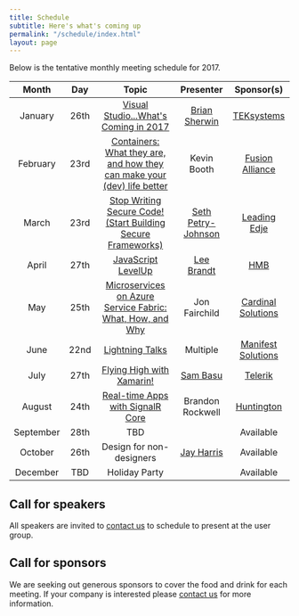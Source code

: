 ```yaml
---
title: Schedule
subtitle: Here's what's coming up
permalink: "/schedule/index.html"
layout: page
---
```


Below is the tentative monthly meeting schedule for 2017.

|   Month   |  Day |      Topic      | Presenter | Sponsor(s) |
|:---------:|:----:|:---------------:|:---------:|:----------:|
|  January  | 26th | [Visual Studio...What's Coming in 2017](/2017/01/17/january-2017-visual-studio-whats-coming-in-2017/) | [Brian Sherwin](http://briansherwin.com/) | [TEKsystems](https://www.teksystems.com) |
|  February | 23rd | [Containers: What they are, and how they can make your (dev) life better](/2017/02/07/february-2017-containers-what-they-are-and-how-they-can-make-your-life-better/) | Kevin Booth | [Fusion Alliance](https://fusionalliance.com/) |
|   March   | 23rd | [Stop Writing Secure Code! (Start Building Secure Frameworks)](/2017/03/01/march-2017-stop-writing-secure-code/)       | [Seth Petry-Johnson](http://www.petry-johnson.com) | [Leading Edje](http://leadingedje.com/) |
|   April   | 27th | [JavaScript LevelUp](/2017/04/07/april-2017-javascript-levelup/) | [Lee Brandt](http://leebrandt.me/) | [HMB](http://www.hmbnet.com/) |
|    May    | 25th | [Microservices on Azure Service Fabric: What, How, and Why](/2017/05/12/may-2017-microservices-on-azure-service-fabric/)| Jon Fairchild | [Cardinal Solutions](http://www.cardinalsolutions.com) |
|    June   | 22nd | [Lightning Talks](/2017/06/02/june-2017-lightning-talks/) | Multiple | [Manifest Solutions](http://manifestcorp.com/) |
|    July   | 27th | [Flying High with Xamarin!](/2017/06/27/july-2017-flying-high-with-xamarin/) | [Sam Basu](https://samidipbasu.com/) | [Telerik](http://www.telerik.com/) |
|   August  | 24th | [Real-time Apps with SignalR Core](/2017/08/02/signalrcore/) | Brandon Rockwell | [Huntington](https://www.huntington.com/) |
| September | 28th |       TBD       |           | Available |
|  October  | 26th | Design for non-designers | [Jay Harris](http://www.cptloadtest.com/) | Available |
|  December |  TBD |  Holiday Party  |           | Available |

## Call for speakers

All speakers are invited to [contact us](/about/#contact) to schedule to present at the user group.

## Call for sponsors

We are seeking out generous sponsors to cover the food and drink for each meeting. If your company is interested please [contact us](/about/#contact) for more information.

